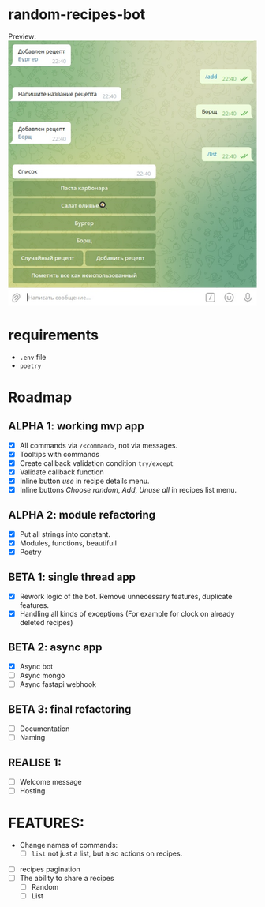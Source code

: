 # random-recipes-bot
Preview:
![Preview](tg_app_screenshots/random-recipes-bot-alpha-v0.1.jpg)

# requirements
* `.env` file
* `poetry`


# Roadmap

## ALPHA 1: working mvp app
- [X] All commands via `/<command>`, not via messages.
- [X] Tooltips with commands
- [X] Create callback validation condition `try/except`
- [X] Validate callback function
- [X] Inline button *use* in recipe details menu.
- [X] Inline buttons *Choose random*, *Add*, *Unuse all* in recipes list menu.

## ALPHA 2: module refactoring
- [X] Put all strings into constant.
- [X] Modules, functions, beautifull
- [X] Poetry

## BETA 1: single thread app
- [X] Rework logic of the bot. Remove unnecessary features, duplicate features.
- [X] Handling all kinds of exceptions (For example for clock on already deleted recipes)

## BETA 2: async app
- [X] Async bot
- [ ] Async mongo
- [ ] Async fastapi webhook

## BETA 3: final refactoring
- [ ] Documentation
- [ ] Naming

## REALISE 1:
- [ ] Welcome message
- [ ] Hosting

# FEATURES:
- Change names of commands:
    - [ ] `list` not just a list, but also actions on recipes.
- [ ] recipes pagination
- [ ] The ability to share a recipes
    - [ ] Random
    - [ ] List
